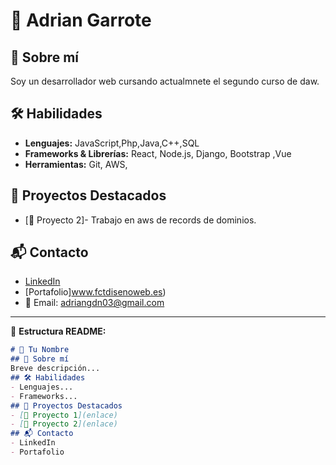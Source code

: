 # 🚀 Adrian Garrote

## 👋 Sobre mí
Soy un desarrollador web cursando  actualmnete el segundo curso de daw.

## 🛠️ Habilidades
- **Lenguajes:** JavaScript,Php,Java,C++,SQL
- **Frameworks & Librerías:** React, Node.js, Django, Bootstrap ,Vue 
- **Herramientas:** Git, AWS,

## 🌟 Proyectos Destacados
- [📌 Proyecto 2]- Trabajo en aws de records de dominios.

## 📬 Contacto
- [LinkedIn](www.linkedin.com/in/adriangdn)
- [Portafolio]www.fctdisenoweb.es)
- 📧 Email: adriangdn03@gmail.com

---

📌 **Estructura README:**
```md
# 🚀 Tu Nombre
## 👋 Sobre mí
Breve descripción...
## 🛠️ Habilidades
- Lenguajes...
- Frameworks...
## 🌟 Proyectos Destacados
- [📌 Proyecto 1](enlace)
- [📌 Proyecto 2](enlace)
## 📬 Contacto
- LinkedIn
- Portafolio
```
